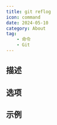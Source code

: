 ```yaml
---
title: git reflog
icon: command
date: 2024-05-10
category: About
tag:
    - 命令
    - Git
---
```


## 描述



## 选项



## 示例
